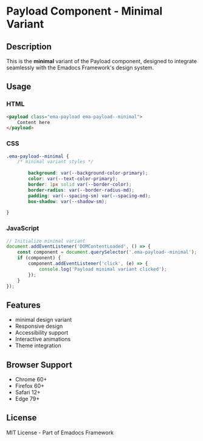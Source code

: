 # Payload Component - Minimal Variant

## Description
This is the **minimal** variant of the Payload component, designed to integrate seamlessly with the Emadocs Framework's design system.

## Usage

### HTML
```html
<payload class="ema-payload ema-payload--minimal">
    Content here
</payload>
```

### CSS
```css
.ema-payload--minimal {
    /* minimal variant styles */
    
        background: var(--background-color-primary);
        color: var(--text-color-primary);
        border: 1px solid var(--border-color);
        border-radius: var(--border-radius-md);
        padding: var(--spacing-sm) var(--spacing-md);
        box-shadow: var(--shadow-sm);
    
}
```

### JavaScript
```javascript
// Initialize minimal variant
document.addEventListener('DOMContentLoaded', () => {
    const component = document.querySelector('.ema-payload--minimal');
    if (component) {
        component.addEventListener('click', (e) => {
            console.log('Payload minimal variant clicked');
        });
    }
});
```

## Features
- minimal design variant
- Responsive design
- Accessibility support
- Interactive animations
- Theme integration

## Browser Support
- Chrome 60+
- Firefox 60+
- Safari 12+
- Edge 79+

## License
MIT License - Part of Emadocs Framework
